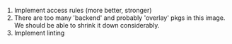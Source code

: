 1. Implement access rules (more better, stronger)
6. There are too many 'backend' and probably 'overlay' pkgs in this image. We should be able to shrink it down considerably.
7. Implement linting
